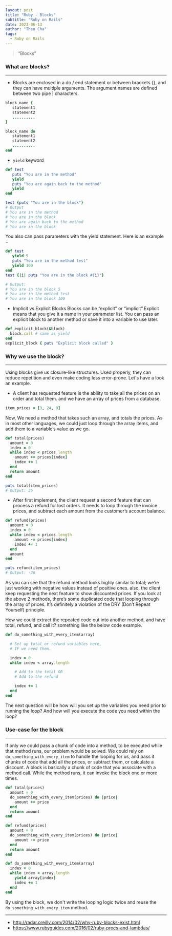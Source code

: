 ```yaml
---
layout: post
title: "Ruby - Blocks"
subtitle: "Ruby on Rails"
date: 2023-06-13
author: "Theo Cha"
tags:
  - Ruby on Rails
---
```


> “Blocks”

### What are blocks?

---

- Blocks are enclosed in a do / end statement or between brackets {}, and they can have multiple arguments.
  The argument names are defined between two pipe | characters.

```ruby
block_name {
   statement1
   statement2
   ..........
}

block_name do
   statement1
   statement2
   ..........
end
```

- `yield` keyword

```ruby
def test
   puts "You are in the method"
   yield
   puts "You are again back to the method"
   yield
end

test {puts "You are in the block"}
# Output
# You are in the method
# You are in the block
# You are again back to the method
# You are in the block
```

You also can pass parameters with the yield statement. Here is an example −

```ruby
def test
   yield 5
   puts "You are in the method test"
   yield 100
end
test {|i| puts "You are in the block #{i}"}

# Output:
# You are in the block 5
# You are in the method test
# You are in the block 100
```

- Implicit vs Explicit Blocks
  Blocks can be “explicit” or “implicit”.Explicit means that you give it a name in your parameter list. You can pass an explicit block to another method or save it into a variable to use later.

```ruby
def explicit_block(&block)
  block.call # same as yield
end
explicit_block { puts "Explicit block called" }
```

### Why we use the block?

---

Using blocks give us closure-like structures. Used properly, they can reduce repetition and even make coding less error-prone.
Let's have a look an example.

- A client has requested feature is the ability to take all the prices on an order and total them. and we have an array of prices from a database.

```ruby
item_prices = [3, 24, 9]
```

Now, We need a method that takes such an array, and totals the prices. As in most other languages,
we could just loop through the array items, and add them to a variable’s value as we go.

```ruby
def total(prices)
  amount = 0
  index = 0
  while index < prices.length
    amount += prices[index]
    index += 1
  end
  return amount
end

puts total(item_prices)
# Output: 36
```

- After first implement, the client request a second feature that can process a refund for lost orders. It needs to loop through the invoice prices, and subtract each amount from the customer’s account balance.

```ruby
def refund(prices)
  amount = 0
  index = 0
  while index < prices.length
    amount -= prices[index]
    index += 1
  end
  amount
end

puts refund(item_prices)
# Output: -36
```

As you can see that the refund method looks highly similar to total; we’re just working with negative values instead of positive ones. also, the client keep requesting the next feature to show discounted prices. If you look at the above 2 methods, there’s some duplicated code that looping through the array of prices. It’s definitely a violation of the DRY (Don’t Repeat Yourself) principle.

How we could extract the repeated code out into another method, and have total, refund, and call it? something like the below code example.

```ruby
def do_something_with_every_item(array)

  # Set up total or refund variables here,
  # IF we need them.

  index = 0
  while index < array.length

    # Add to the total OR
    # Add to the refund

    index += 1
  end
end

```

The next question will be how will you set up the variables you need prior to running the loop? And how will you execute the code you need within the loop?

### Use-case for the block

---

If only we could pass a chunk of code into a method, to be executed while that method runs, our problem would be solved. We could rely on `do_something_with_every_item` to handle the looping for us, and pass it chunks of code that add all the prices, or subtract them, or calculate a discount. A block is basically a chunk of code that you associate with a method call. While the method runs, it can invoke the block one or more times.

```ruby
def total(prices)
  amount = 0
  do_something_with_every_item(prices) do |price|
    amount += price
  end
  return amount
end

def refund(prices)
  amount = 0
  do_something_with_every_item(prices) do |price|
    amount -= price
  end
  return amount
end

def do_something_with_every_item(array)
  index = 0
  while index < array.length
    yield array[index]
    index += 1
  end
end
```

By using the block, we don't write the looping logic twice and reuse the `do_something_with_every_item` method.

---

- <http://radar.oreilly.com/2014/02/why-ruby-blocks-exist.html>
- <https://www.rubyguides.com/2016/02/ruby-procs-and-lambdas/>
